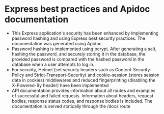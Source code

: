 # Express best practices and Apidoc documentation
- This Express application's security has been enhanced by implementing password hashing and using Express best security practices. The documentation was generated using Apidoc.
- Password hashing is implemented using bcrypt. After generating a salt, hashing the password, and securely storing it in the database, the provided password is compared with the hashed password in the database when a user attempts to log in.
- For security, Helmet (set security headers such as Content-Security-Policy and Strict-Transport-Security) and cookie-session (stores session data in cookies) middlewares and reduced fingerprinting (disabling the X-Powered-By header) have been implemented
- API documentation provides information about all routes and examples of successful and failed requests. Information about headers, request bodies, response status codes, and response bodies is included. The documentation is served statically through the /docs route
